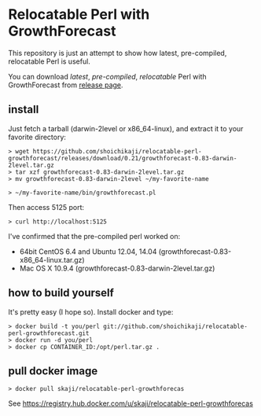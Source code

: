 # Relocatable Perl with GrowthForecast

This repository is just an attempt to show
how latest, pre-compiled, relocatable Perl is useful.

You can download *latest*, *pre-compiled*, *relocatable* Perl with GrowthForecast from
[release page](https://github.com/shoichikaji/relocatable-perl-growthforecast/releases).

## install

Just fetch a tarball (darwin-2level or x86_64-linux), and extract it to your favorite directory:

    > wget https://github.com/shoichikaji/relocatable-perl-growthforecast/releases/download/0.21/growthforecast-0.83-darwin-2level.tar.gz
    > tar xzf growthforecast-0.83-darwin-2level.tar.gz
    > mv growthforecast-0.83-darwin-2level ~/my-favorite-name

    > ~/my-favorite-name/bin/growthforecast.pl

Then access 5125 port:

    > curl http://localhost:5125

I've confirmed that the pre-compiled perl worked on:

* 64bit CentOS 6.4 and Ubuntu 12.04, 14.04 (growthforecast-0.83-x86_64-linux.tar.gz)
* Mac OS X 10.9.4 (growthforecast-0.83-darwin-2level.tar.gz)

## how to build yourself

It's pretty easy (I hope so). Install docker and type:

    > docker build -t you/perl git://github.com/shoichikaji/relocatable-perl-growthforecast.git
    > docker run -d you/perl
    > docker cp CONTAINER_ID:/opt/perl.tar.gz .

## pull docker image

    > docker pull skaji/relocatable-perl-growthforecas

See https://registry.hub.docker.com/u/skaji/relocatable-perl-growthforecas

